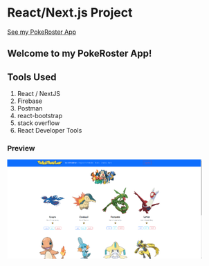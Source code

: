 # React/Next.js Project

[See my PokeRoster App](https://pokeroster.netlify.app/)

## Welcome to my PokeRoster App!

## Tools Used

1. React / NextJS
1. Firebase
1. Postman
1. react-bootstrap
1. stack overflow
1. React Developer Tools

### Preview

<img width="450" alt="Screen Shot 2022-07-06 at 1 07 27 PM" src="/assets/SS.png">
